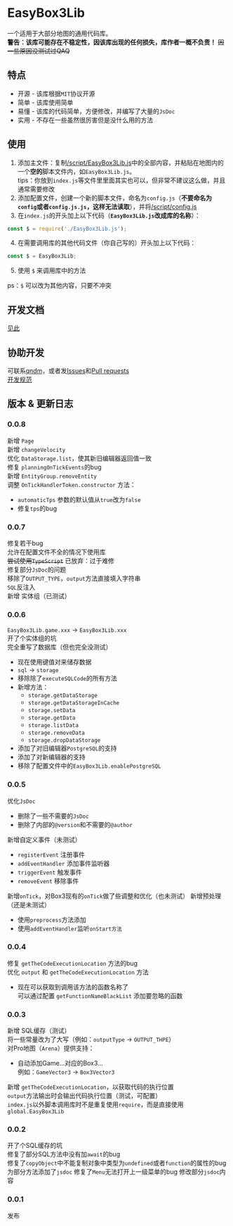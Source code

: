 # EasyBox3Lib
一个适用于大部分地图的通用代码库。  
**警告：该库可能存在不稳定性，因该库出现的任何损失，库作者一概不负责！** ~~因一些原因没测试过QAQ~~
## 特点
- 开源 - 该库根据`MIT`协议开源
- 简单 - 该库使用简单
- 易懂 - 该库的代码简单，方便修改，并编写了大量的`JsDoc`
- 实用 - 不存在一些虽然很厉害但是没什么用的方法
## 使用
1. 添加主文件：复制[/script/EasyBox3Lib.js](./script/EasyBox3Lib.js)中的全部内容，并粘贴在地图内的一个**空的**脚本文件内，如`EasyBox3Lib.js`。  
tips：你放到`index.js`等文件里里面其实也可以，但非常不建议这么做，并且通常需要修改
2. 添加配置文件，创建一个新的脚本文件，命名为`config.js`（**不要命名为`config`或者`config.js.js`，这样无法读取**），并将[/script/config.js](./script/config.js)
3. 在`index.js`的开头加上以下代码（**`EasyBox3Lib.js`改成库的名称**）：
```javascript
const $ = require('./EasyBox3Lib.js');
```
4. 在需要调用库的其他代码文件（你自己写的）开头加上以下代码：
```javascript
const $ = EasyBox3Lib;
```
5. 使用 `$` 来调用库中的方法

ps：`$` 可以改为其他内容，只要不冲突
## 开发文档
[见此](./docs/index.md)
## 协助开发
可联系[qndm](github.com/qndm)，或者发[Issues](github.com/qndm/EasyBox3Lib/issues)和[Pull requests](https://github.com/qndm/EasyBox3Lib/pulls)  
[开发规范](./developmentSpecification.md)
## 版本 & 更新日志
### 0.0.8
新增 `Page`  
新增 `changeVelocity`  
优化 `DataStorage.list`，使其新旧编辑器返回值一致  
修复 `planningOnTickEvents`的bug  
新增 `EntityGroup.removeEntity`  
调整 `OnTickHandlerToken.constructor` 方法：
- `automaticTps` 参数的默认值从`true`改为`false`
- 修复`tps`的bug

### 0.0.7
修复若干bug  
允许在配置文件不全的情况下使用库  
~~尝试使用`TypeScript`~~ 已放弃：过于难修  
修复部分`JsDoc`的问题  
移除了`OUTPUT_TYPE`，`output`方法直接填入字符串  
`SQL`反注入  
新增 实体组（已测试）

### 0.0.6
`EasyBox3Lib.game.xxx` -> `EasyBox3Lib.xxx`  
开了个实体组的坑  
完全重写了数据库（但也完全没测试）
- 现在使用键值对来储存数据
- `sql` -> `storage`
- 移除除了`executeSQLCode`的所有方法
- 新增方法：  
  - `storage.getDataStorage`
  - `storage.getDataStorageInCache`
  - `storage.setData`
  - `storage.getData`
  - `storage.listData`
  - `storage.removeData`
  - `storage.dropDataStorage`
- 添加了对旧编辑器`PostgreSQL`的支持
- 添加了对新编辑器的支持
- 移除了配置文件中的`EasyBox3Lib.enablePostgreSQL`

### 0.0.5
优化`JsDoc`
- 删除了一些不需要的`JsDoc`
- 删除了内部的`@version`和不需要的`@author`

新增自定义事件（未测试）
- `registerEvent` 注册事件
- `addEventHandler` 添加事件监听器
- `triggerEvent` 触发事件
- `removeEvent` 移除事件

新增`onTick`，对Box3现有的`onTick`做了些调整和优化（也未测试）
新增预处理（还是未测试）
- 使用`preprocess`方法添加
- 使用`addEventHandler`监听`onStart方法`

### 0.0.4
修复 `getTheCodeExecutionLocation` 方法的bug  
优化 `output` 和 `getTheCodeExecutionLocation` 方法
- 现在可以获取到调用该方法的函数名称了  
可以通过配置 `getFunctionNameBlackList` 添加要忽略的函数

### 0.0.3
新增 SQL缓存（测试）  
将一些常量改为了大写（例如：`outputType` -> `OUTPUT_THPE`）  
对Pro地图（`Arena`）提供支持：  
- 自动添加Game...对应的Box3...  
例如：`GameVector3` -> `Box3Vector3`

新增 `getTheCodeExecutionLocation`，以获取代码的执行位置  
`output`方法输出时会输出代码执行位置（测试，可配置）  
`index.js`以外脚本调用库时不是重复使用`require`，而是直接使用`global.EasyBox3Lib`

### 0.0.2
开了个SQL缓存的坑  
修复了部分SQL方法中没有加`await`的bug  
修复了`copyObject`中不能复制对象中类型为`undefined`或者`function`的属性的bug  
为部分方法添加了`jsdoc`
修复了`Menu`无法打开上一级菜单的bug
修改部分`jsdoc`内容

### 0.0.1
发布
